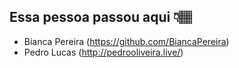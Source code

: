 ## Essa pessoa passou aqui 👇🏽

- Bianca Pereira (https://github.com/BiancaPereira)
- Pedro Lucas (http://pedrooliveira.live/)
